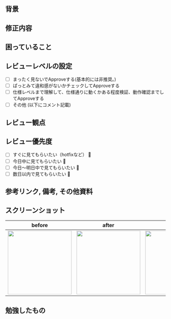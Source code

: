 

## 背景
<!--
箇条書きで良いので、簡素に記載をお願い致します。
この変更が正しいかどうか判断できるように背景を作成お願いします。
-->


## 修正内容
<!--
箇条書きで良いので、簡素に記載をお願い致します。
この変更が正しいかどうか判断できるように修正内容を作成お願いします。
-->


## 困っていること

<!-- - 実装中に困ったこと -->
<!-- - 改善できそうでも手法がわからなかったこと -->

## レビューレベルの設定

<!--
希望するレビューレベルにチェックをつけてください。[x]のように小文字エックスを入れるとチェックがつきます。
-->

- [ ] まったく見ないでApproveする(基本的には非推奨。)
- [ ] ぱっとみて違和感がないかチェックしてApproveする
- [ ] 仕様レベルまで理解して、仕様通りに動くかある程度検証、動作確認までしてApproveする
- [ ] その他 (以下にコメント記載)

## レビュー観点

<!--
レビューアに確認してほしい事柄の記載をお願い致します。
特に、本PRにてレビュー対象外の内容があれば合わせて記載をお願い致します。

(例)
* ビルドが通る状態となっているか
* warnings が出力されないこと
* デザインだけ組み込んだので、仕様についてはレビュー対象外として欲しい
* このコミット xxxxxxxxx(commit hash) を主にレビューして欲しい
-->

## レビュー優先度

- [ ] すぐに見てもらいたい（hotfixなど） 🚀
- [ ] 今日中に見てもらいたい 🚗
- [ ] 今日〜明日中で見てもらいたい 🚶
- [ ] 数日以内で見てもらいたい 🐢

## 参考リンク, 備考, その他資料


## スクリーンショット


| before | after | design |
|--------|-------|-------|
| <img src="" width="200px"/> | <img src="" width="200px"/> | <img src="" width="200px"/> |

## 勉強したもの
